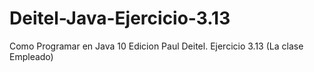 # Deitel-Java-Ejercicio-3.13
Como Programar en Java 10 Edicion Paul Deitel. Ejercicio 3.13 (La clase Empleado)
